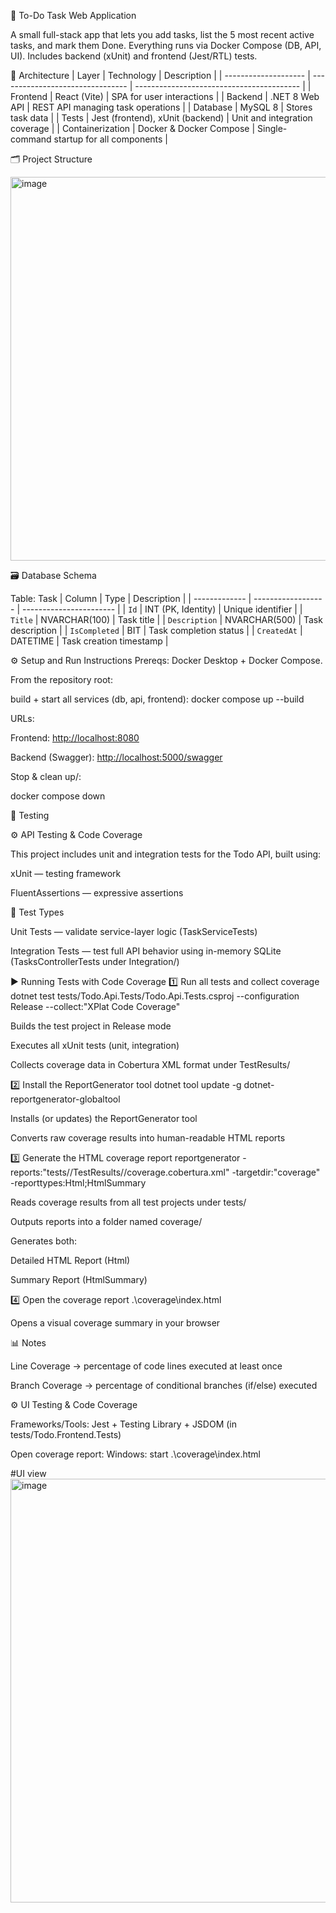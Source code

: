 🧩 To-Do Task Web Application

A small full-stack app that lets you add tasks, list the 5 most recent active tasks, and mark them Done.
Everything runs via Docker Compose (DB, API, UI). Includes backend (xUnit) and frontend (Jest/RTL) tests.


🧱 Architecture
| Layer                | Technology                       | Description                               |
| -------------------- | -------------------------------- | ----------------------------------------- |
| Frontend             | React  (Vite)                    | SPA for user interactions                 |
| Backend              | .NET 8 Web API                   | REST API managing task operations         |
| Database             | MySQL 8                          | Stores task data                          |
| Tests                | Jest (frontend), xUnit (backend) | Unit and integration coverage             |
| Containerization     | Docker & Docker Compose          | Single-command startup for all components |


🗂 Project Structure

<img width="696" height="614" alt="image" src="https://github.com/user-attachments/assets/fd4ea927-8401-4c3c-88a5-d3e54e92e3ae" />




🗃️ Database Schema

Table: Task
| Column        | Type               | Description             |
| ------------- | ------------------ | ----------------------- |
| `Id`          | INT (PK, Identity) | Unique identifier       |
| `Title`       | NVARCHAR(100)      | Task title              |
| `Description` | NVARCHAR(500)      | Task description        |
| `IsCompleted` | BIT                | Task completion status  |
| `CreatedAt`   | DATETIME           | Task creation timestamp |


⚙️ Setup and Run Instructions
Prereqs: Docker Desktop + Docker Compose.

From the repository root:

build + start all services (db, api, frontend):
docker compose up --build

URLs:

Frontend: [http://localhost:8080](http://localhost:3000/)

Backend (Swagger): [http://localhost:5000/swagger](http://localhost:5000/swagger/index.html)

Stop & clean up/:

docker compose down

🧪 Testing

⚙️ API Testing & Code Coverage

This project includes unit and integration tests for the Todo API, built using:

xUnit — testing framework

FluentAssertions — expressive assertions

🔧 Test Types

Unit Tests — validate service-layer logic (TaskServiceTests)

Integration Tests — test full API behavior using in-memory SQLite (TasksControllerTests under Integration/)

▶️ Running Tests with Code Coverage
1️⃣ Run all tests and collect coverage
dotnet test tests/Todo.Api.Tests/Todo.Api.Tests.csproj --configuration Release --collect:"XPlat Code Coverage"


Builds the test project in Release mode

Executes all xUnit tests (unit, integration)

Collects coverage data in Cobertura XML format under TestResults/

2️⃣ Install the ReportGenerator tool
dotnet tool update -g dotnet-reportgenerator-globaltool


Installs (or updates) the ReportGenerator tool

Converts raw coverage results into human-readable HTML reports

3️⃣ Generate the HTML coverage report
reportgenerator -reports:"tests//TestResults//coverage.cobertura.xml" -targetdir:"coverage" -reporttypes:Html;HtmlSummary


Reads coverage results from all test projects under tests/

Outputs reports into a folder named coverage/

Generates both:

Detailed HTML Report (Html)

Summary Report (HtmlSummary)

4️⃣ Open the coverage report
.\coverage\index.html


Opens a visual coverage summary in your browser

📊 Notes

Line Coverage → percentage of code lines executed at least once

Branch Coverage → percentage of conditional branches (if/else) executed

⚙️ UI Testing & Code Coverage

Frameworks/Tools:
Jest + Testing Library + JSDOM (in tests/Todo.Frontend.Tests)

Open coverage report:
Windows: start .\coverage\index.html

#UI view 
<img width="1337" height="678" alt="image" src="https://github.com/user-attachments/assets/35bb53fc-5c34-42fa-ad75-175177f661bd" />


